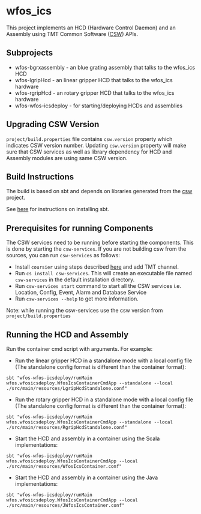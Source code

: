 # wfos_ics

This project implements an HCD (Hardware Control Daemon) and an Assembly using
TMT Common Software ([CSW](https://github.com/tmtsoftware/csw)) APIs.

## Subprojects

* wfos-bgrxassembly - an blue grating assembly that talks to the wfos_ics HCD
* wfos-lgripHcd - an linear gripper HCD that talks to the wfos_ics hardware
* wfos-rgripHcd - an rotary gripper HCD that talks to the wfos_ics hardware
* wfos-wfos-icsdeploy - for starting/deploying HCDs and assemblies

## Upgrading CSW Version

`project/build.properties` file contains `csw.version` property which indicates CSW version number.
Updating `csw.version` property will make sure that CSW services as well as library dependency for HCD and Assembly modules are using same CSW version.

## Build Instructions

The build is based on sbt and depends on libraries generated from the
[csw](https://github.com/tmtsoftware/csw) project.

See [here](https://www.scala-sbt.org/1.0/docs/Setup.html) for instructions on installing sbt.

## Prerequisites for running Components

The CSW services need to be running before starting the components.
   This is done by starting the `csw-services`.
   If you are not building csw from the sources, you can run `csw-services` as follows:

- Install `coursier` using steps described [here](https://tmtsoftware.github.io/csw/apps/csinstallation.html) and add TMT channel.
- Run `cs install csw-services`. This will create an executable file named `csw-services` in the default installation directory.
- Run `csw-services start` command to start all the CSW services i.e. Location, Config, Event, Alarm and Database Service
- Run `csw-services --help` to get more information.

Note: while running the csw-services use the csw version from `project/build.properties`

## Running the HCD and Assembly

Run the container cmd script with arguments. For example:

* Run the linear gripper HCD in a standalone mode with a local config file (The standalone config format is different than the container format):

```
sbt "wfos-wfos-icsdeploy/runMain wfos.wfosicsdeploy.WfosIcsContainerCmdApp --standalone --local ./src/main/resources/LgripHcdStandalone.conf"
```
* Run the rotary gripper HCD in a standalone mode with a local config file (The standalone config format is different than the container format):

```
sbt "wfos-wfos-icsdeploy/runMain wfos.wfosicsdeploy.WfosIcsContainerCmdApp --standalone --local ./src/main/resources/RgripHcdStandalone.conf"
```

* Start the HCD and assembly in a container using the Scala implementations:

```
sbt "wfos-wfos-icsdeploy/runMain wfos.wfosicsdeploy.WfosIcsContainerCmdApp --local ./src/main/resources/WfosIcsContainer.conf"
```

* Start the HCD and assembly in a container using the Java implementations:

```
sbt "wfos-wfos-icsdeploy/runMain wfos.wfosicsdeploy.WfosIcsContainerCmdApp --local ./src/main/resources/JWfosIcsContainer.conf"
```
